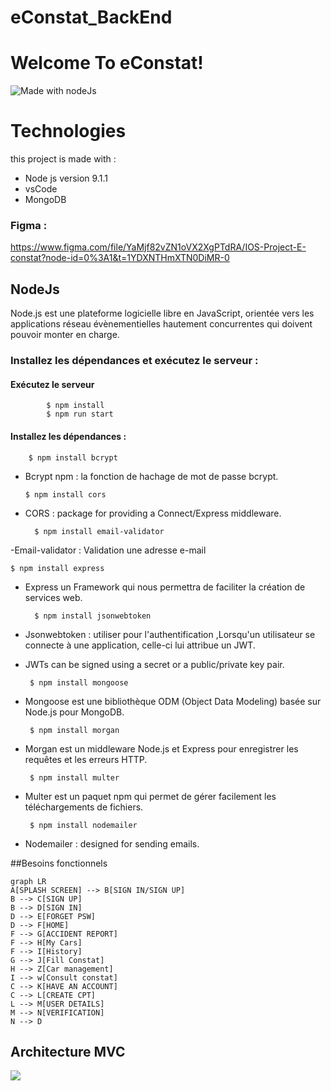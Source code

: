 # eConstat_BackEnd
# Welcome To eConstat!
![Made with nodeJs](https://img.shields.io/badge/Made%20With-NodeJS-g?style=flat-square)


# Technologies
this project is made with :
- Node js version 9.1.1
- vsCode
- MongoDB



### Figma : 
https://www.figma.com/file/YaMjf82vZN1oVX2XgPTdRA/IOS-Project-E-constat?node-id=0%3A1&t=1YDXNTHmXTN0DiMR-0





## NodeJs

Node.js est une plateforme logicielle libre en JavaScript, orientée vers les applications réseau évènementielles hautement concurrentes qui doivent pouvoir monter en charge.

### Installez les dépendances et exécutez le serveur :
#### Exécutez le serveur 
			$ npm install
			$ npm run start
####  Installez les dépendances :
		$ npm install bcrypt 

 - Bcrypt npm : la fonction de hachage de mot de passe bcrypt.

	   $ npm install cors

 - CORS : package for providing a Connect/Express middleware.

		 $ npm install email-validator

 -Email-validator : Validation une adresse e-mail

	$ npm install express

 - Express un Framework qui nous permettra de faciliter la création de services web.

	     $ npm install jsonwebtoken
 - Jsonwebtoken : utiliser pour l'authentification ,Lorsqu'un utilisateur se connecte à une application, celle-ci lui attribue un JWT.
 - JWTs can be signed using a secret or a public/private key pair.

		$ npm install mongoose
 - Mongoose est une bibliothèque ODM (Object Data Modeling) basée sur Node.js pour MongoDB.

		$ npm install morgan
 - Morgan est un middleware Node.js et Express pour enregistrer les requêtes et les erreurs HTTP.

		$ npm install multer

 - Multer est un paquet npm qui permet de gérer facilement les téléchargements de fichiers.

		$ npm install nodemailer

 - Nodemailer :  designed for sending emails.


##Besoins fonctionnels

```mermaid
graph LR
A[SPLASH SCREEN] --> B[SIGN IN/SIGN UP]
B --> C[SIGN UP]
B --> D[SIGN IN]
D --> E[FORGET PSW]
D --> F[HOME]
F --> G[ACCIDENT REPORT]
F --> H[My Cars]
F --> I[History]
G --> J[Fill Constat]
H --> Z[Car management]
I --> w[Consult constat]
C --> K[HAVE AN ACCOUNT]
C --> L[CREATE CPT]
L --> M[USER DETAILS]
M --> N[VERIFICATION]
N --> D
```



## Architecture MVC

**![](https://lh3.googleusercontent.com/rMhKArrU8BID9BpT7hBBz9iFPJQXpFCunY9Vz4ScqnQrQcuQMZZwewSnnhn2xRRKcwE2iUeTLs6_W-68YBoNll3B2-pWPpBqJMn0ac6Pxyb5_XUnRRFwlSXJhy2DMTN1SZIvAu6xurtyWbz9UwPmRSkEACPiQUHKE0R0Opl89hh9JeHXG7QbiV030mIwKg)**